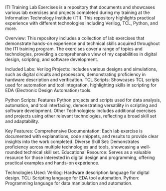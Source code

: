 
ITI Training Lab Exercises is a repository that documents and showcases various lab exercises and projects completed during my training at the Information Technology Institute (ITI). This repository highlights practical experience with different technologies including Verilog, TCL, Python, and more.

Overview:
This repository includes a collection of lab exercises that demonstrate hands-on experience and technical skills acquired throughout the ITI training program. The exercises cover a range of topics and technologies, providing a comprehensive view of my capabilities in digital design, scripting, and software development.

Included Labs:
Verilog Projects: Includes various designs and simulations, such as digital circuits and processors, demonstrating proficiency in hardware description and verification.
TCL Scripts: Showcases TCL scripts used for automation and tool integration, highlighting skills in scripting for EDA (Electronic Design Automation) tools.

Python Scripts: Features Python projects and scripts used for data analysis, automation, and tool interfacing, demonstrating versatility in scripting and software development.
Other Technologies: Includes additional exercises and projects using other relevant technologies, reflecting a broad skill set and adaptability.

Key Features:
Comprehensive Documentation: Each lab exercise is documented with explanations, code snippets, and results to provide clear insights into the work completed.
Diverse Skill Set: Demonstrates proficiency across multiple technologies and tools, showcasing a well-rounded technical skill set.
Educational Resource: Serves as a valuable resource for those interested in digital design and programming, offering practical examples and hands-on experience.

Technologies Used:
Verilog: Hardware description language for digital design.
TCL: Scripting language for EDA tool automation.
Python: Programming language for data manipulation and automation.
